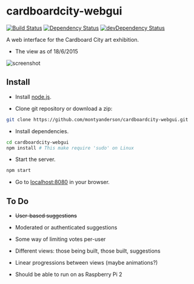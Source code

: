 # cardboardcity-webgui

[![Build Status](https://travis-ci.org/montyanderson/cardboardcity-webgui.svg)](https://travis-ci.org/montyanderson/cardboardcity-webgui)
[![Dependency Status](https://david-dm.org/montyanderson/cardboardcity-webgui.svg)](https://david-dm.org/montyanderson/cardboardcity-webgui)
[![devDependency Status](https://david-dm.org/montyanderson/cardboardcity-webgui/dev-status.svg)](https://david-dm.org/montyanderson/cardboardcity-webgui#info=devDependencies)

A web interface for the Cardboard City art exhibition.

* The view as of 18/6/2015

![screenshot](https://i.imgur.com/hdBRvrH.png)

Install
-------

* Install [node.js](https://nodejs.org/).

* Clone git repository or download a zip:

``` bash
git clone https://github.com/montyanderson/cardboardcity-webgui.git
```

* Install dependencies.

``` bash
cd cardboardcity-webgui
npm install # This make require 'sudo' on Linux
```

* Start the server.

``` bash
npm start
```

* Go to [localhost:8080](http://localhost:8080) in your browser.

To Do
-----

* ~~User-based suggestions~~

* Moderated or authenticated suggestions

* Some way of limiting votes per-user

* Different views: those being built, those built, suggestions

* Linear progressions between views (maybe animations?)

* Should be able to run on as Raspberry Pi 2
